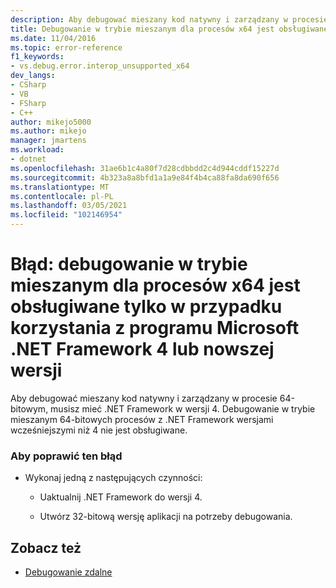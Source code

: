 ```yaml
---
description: Aby debugować mieszany kod natywny i zarządzany w procesie 64-bitowym, musisz mieć .NET Framework w wersji 4.
title: Debugowanie w trybie mieszanym dla procesów x64 jest obsługiwane tylko w przypadku korzystania z programu Microsoft .NET Framework 4 lub nowszego | Microsoft Docs
ms.date: 11/04/2016
ms.topic: error-reference
f1_keywords:
- vs.debug.error.interop_unsupported_x64
dev_langs:
- CSharp
- VB
- FSharp
- C++
author: mikejo5000
ms.author: mikejo
manager: jmartens
ms.workload:
- dotnet
ms.openlocfilehash: 31ae6b1c4a80f7d28cdbbdd2c4d944cddf15227d
ms.sourcegitcommit: 4b323a8a8bfd1a1a9e84f4b4ca88fa8da690f656
ms.translationtype: MT
ms.contentlocale: pl-PL
ms.lasthandoff: 03/05/2021
ms.locfileid: "102146954"
---
```

# <a name="error-mixed-mode-debugging-for-x64-processes-is-supported-only-when-using-microsoft-net-framework-4-or-greater"></a>Błąd: debugowanie w trybie mieszanym dla procesów x64 jest obsługiwane tylko w przypadku korzystania z programu Microsoft .NET Framework 4 lub nowszej wersji
Aby debugować mieszany kod natywny i zarządzany w procesie 64-bitowym, musisz mieć .NET Framework w wersji 4. Debugowanie w trybie mieszanym 64-bitowych procesów z .NET Framework wersjami wcześniejszymi niż 4 nie jest obsługiwane.

### <a name="to-correct-this-error"></a>Aby poprawić ten błąd

- Wykonaj jedną z następujących czynności:

  - Uaktualnij .NET Framework do wersji 4.

  - Utwórz 32-bitową wersję aplikacji na potrzeby debugowania.

## <a name="see-also"></a>Zobacz też
- [Debugowanie zdalne](../debugger/remote-debugging.md)
